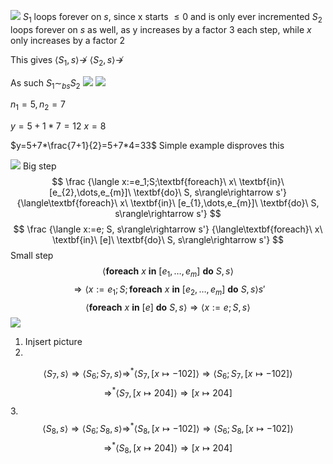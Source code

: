 ![](Pasted%20image%2020240423100900.png)
$S_{1}$ loops forever on $s$, since x starts $\leq0$ and is only ever incremented
$S_{2}$ loops forever on $s$ as well, as y increases by a factor 3 each step, while $x$ only increases by a factor $2$

This gives
$\langle S_{1}, s\rangle\nrightarrow$
$\langle S_{2}, s\rangle\not\rightarrow$

As such $S_{1}\sim_{bs}S_{2}$
![](Pasted%20image%2020240423102244.png)
![](Pasted%20image%2020240423102252.png)

$n_{1}=5, n_2=7$

$y=5+1*7=12$
$x = 8$

$y=5+7*\frac{7+1}{2}=5+7*4=33$
Simple example disproves this

![](Pasted%20image%2020240423103033.png)
Big step
$$
\frac
{\langle x:=e_1;S;\textbf{foreach}\ x\ \textbf{in}\ [e_{2},\dots,e_{m}]\ \textbf{do}\ S, s\rangle\rightarrow s'}
{\langle\textbf{foreach}\ x\ \textbf{in}\ [e_{1},\dots,e_{m}]\ \textbf{do}\ S, s\rangle\rightarrow s'}
$$
$$
\frac
{\langle x:=e; S, s\rangle\rightarrow s'}
{\langle\textbf{foreach}\ x\ \textbf{in}\ [e]\ \textbf{do}\ S, s\rangle\rightarrow s'}
$$
Small step
$$
\langle\textbf{foreach}\ x\ \textbf{in}\ [e_{1},\dots,e_{m}]\ \textbf{do}\ S, s\rangle
$$
$$
\Rightarrow\langle x:=e_1;S;\textbf{foreach}\ x\ \textbf{in}\ [e_{2},\dots,e_{m}]\ \textbf{do}\ S, s\rangle s'
$$
$$
\langle\textbf{foreach}\ x\ \textbf{in}\ [e]\ \textbf{do}\ S, s\rangle\Rightarrow\langle x:=e;S,s\rangle
$$
![](Pasted%20image%2020240423105332.png)
1. Injsert picture
2. 
$$\langle S_{7},s\rangle\Rightarrow\langle S_{6};S_{7},s\rangle
\Rightarrow^{*}\langle S_{7},[x\mapsto-102]\rangle\Rightarrow\langle S_{6};S_{7},[x\mapsto-102]\rangle
$$$$
\Rightarrow^{*}\langle S_{7},[x\mapsto204]\rangle\Rightarrow[x\mapsto204]$$
3. 
$$\langle S_{8},s\rangle\Rightarrow\langle S_{6};S_{8},s\rangle
\Rightarrow^{*}\langle S_{8},[x\mapsto-102]\rangle\Rightarrow\langle S_{6};S_{8},[x\mapsto-102]\rangle
$$$$
\Rightarrow^{*}\langle S_{8},[x\mapsto204]\rangle\Rightarrow[x\mapsto204]$$